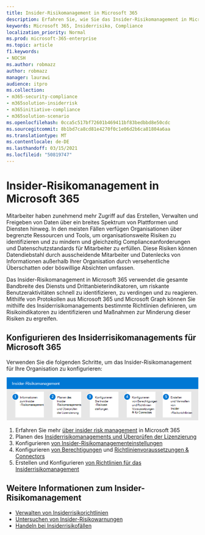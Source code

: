 ```yaml
---
title: Insider-Risikomanagement in Microsoft 365
description: Erfahren Sie, wie Sie das Insider-Risikomanagement in Microsoft 365 konfigurieren.
keywords: Microsoft 365, Insiderrisiko, Compliance
localization_priority: Normal
ms.prod: microsoft-365-enterprise
ms.topic: article
f1.keywords:
- NOCSH
ms.author: robmazz
author: robmazz
manager: laurawi
audience: itpro
ms.collection:
- m365-security-compliance
- m365solution-insiderrisk
- m365initiative-compliance
- m365solution-scenario
ms.openlocfilehash: 0cca5c517bf72601b469411bf83bedbbd8e50cdc
ms.sourcegitcommit: 8b1bd7ca8cd81e4270f0c1e06d2b6ca81804a6aa
ms.translationtype: MT
ms.contentlocale: de-DE
ms.lasthandoff: 03/15/2021
ms.locfileid: "50819747"
---
```

# <a name="insider-risk-management-in-microsoft-365"></a>Insider-Risikomanagement in Microsoft 365

Mitarbeiter haben zunehmend mehr Zugriff auf das Erstellen, Verwalten und Freigeben von Daten über ein breites Spektrum von Plattformen und Diensten hinweg. In den meisten Fällen verfügen Organisationen über begrenzte Ressourcen und Tools, um organisationsweite Risiken zu identifizieren und zu mindern und gleichzeitig Complianceanforderungen und Datenschutzstandards für Mitarbeiter zu erfüllen. Diese Risiken können Datendiebstahl durch ausscheidende Mitarbeiter und Datenlecks von Informationen außerhalb Ihrer Organisation durch versehentliche Überschatten oder böswillige Absichten umfassen.

Das Insider-Risikomanagement in Microsoft 365 verwendet die gesamte Bandbreite des Diensts und Drittanbieterindikatoren, um riskante Benutzeraktivitäten schnell zu identifizieren, zu verdingen und zu reagieren. Mithilfe von Protokollen aus Microsoft 365 und Microsoft Graph können Sie mithilfe des Insiderrisikomanagements bestimmte Richtlinien definieren, um Risikoindikatoren zu identifizieren und Maßnahmen zur Minderung dieser Risiken zu ergreifen.

## <a name="configure-insider-risk-management-for-microsoft-365"></a>Konfigurieren des Insiderrisikomanagements für Microsoft 365

Verwenden Sie die folgenden Schritte, um das Insider-Risikomanagement für Ihre Organisation zu konfigurieren:

![Insider Risk Solution Insider Risk Management Steps](../media/ir-solution-ir-steps.png)

1. Erfahren Sie mehr [über insider risk management](insider-risk-management.md) in Microsoft 365
2. Planen des [Insiderrisikomanagements und Überprüfen der Lizenzierung](insider-risk-management-plan.md)
3. Konfigurieren [von Insider-Risikomanagementeinstellungen](insider-risk-management-settings.md)
4. Konfigurieren [von Berechtigungen](insider-risk-management-configure.md#step-1-enable-permissions-for-insider-risk-management) und [Richtlinienvoraussetzungen & Connectors](insider-risk-management-configure.md#step-4-configure-prerequisites-for-policies)
5. Erstellen und Konfigurieren [von Richtlinien für das Insiderrisikomanagement](insider-risk-management-configure.md#step-6-create-an-insider-risk-management-policy)

## <a name="more-information-about-insider-risk-management"></a>Weitere Informationen zum Insider-Risikomanagement

- [Verwalten von Insiderrisikorichtlinien](insider-risk-management-policies.md)
- [Untersuchen von Insider-Risikowarnungen](insider-risk-management-alerts.md)
- [Handeln bei Insiderrisikofällen](insider-risk-management-cases.md)